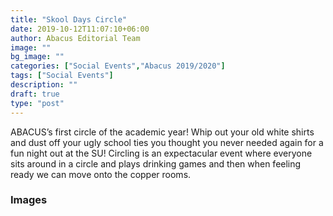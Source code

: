 ```yaml
---
title: "Skool Days Circle"
date: 2019-10-12T11:07:10+06:00
author: Abacus Editorial Team
image: ""
bg_image: ""
categories: ["Social Events","Abacus 2019/2020"]
tags: ["Social Events"]
description: ""
draft: true
type: "post"
---
```


ABACUS’s first circle of the academic year! Whip out your old white shirts and dust off your ugly school ties you thought you never needed again for a fun night out at the SU! Circling is an expectacular event where everyone sits around in a circle and plays drinking games and then when feeling ready we can move onto the copper rooms.

### Images

